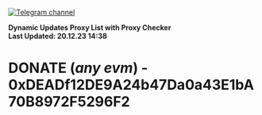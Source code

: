 [![Telegram channel](https://img.shields.io/endpoint?url=https://runkit.io/damiankrawczyk/telegram-badge/branches/master?url=https://t.me/n4z4v0d)](https://t.me/n4z4v0d) 

**Dynamic Updates Proxy List with Proxy Checker**  
**Last Updated: 20.12.23 14:38**

# DONATE (_any evm_) - 0xDEADf12DE9A24b47Da0a43E1bA70B8972F5296F2
